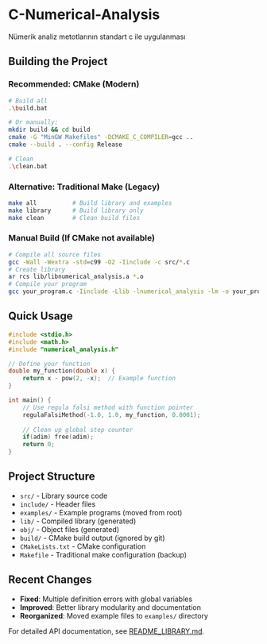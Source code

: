 # C-Numerical-Analysis
Nümerik analiz metotlarının standart c ile uygulanması

## Building the Project

### Recommended: CMake (Modern)
```bash
# Build all
.\build.bat

# Or manually:
mkdir build && cd build
cmake -G "MinGW Makefiles" -DCMAKE_C_COMPILER=gcc ..
cmake --build . --config Release

# Clean
.\clean.bat
```

### Alternative: Traditional Make (Legacy)
```bash
make all          # Build library and examples
make library      # Build library only
make clean        # Clean build files
```

### Manual Build (If CMake not available)
```bash
# Compile all source files
gcc -Wall -Wextra -std=c99 -O2 -Iinclude -c src/*.c
# Create library
ar rcs lib/libnumerical_analysis.a *.o
# Compile your program
gcc your_program.c -Iinclude -Llib -lnumerical_analysis -lm -o your_program
```

## Quick Usage

```c
#include <stdio.h>
#include <math.h>
#include "numerical_analysis.h"

// Define your function
double my_function(double x) {
    return x - pow(2, -x);  // Example function
}

int main() {
    // Use regula falsi method with function pointer
    regulaFalsiMethod(-1.0, 1.0, my_function, 0.0001);
    
    // Clean up global step counter
    if(adim) free(adim);
    return 0;
}
```

## Project Structure
- `src/` - Library source code
- `include/` - Header files  
- `examples/` - Example programs (moved from root)
- `lib/` - Compiled library (generated)
- `obj/` - Object files (generated)
- `build/` - CMake build output (ignored by git)
- `CMakeLists.txt` - CMake configuration
- `Makefile` - Traditional make configuration (backup)

## Recent Changes
- **Fixed**: Multiple definition errors with global variables
- **Improved**: Better library modularity and documentation
- **Reorganized**: Moved example files to `examples/` directory

For detailed API documentation, see [README_LIBRARY.md](README_LIBRARY.md).
